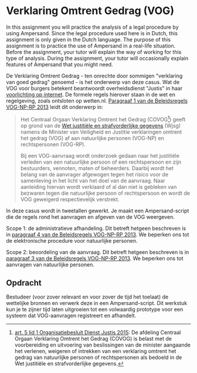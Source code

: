 # Verklaring Omtrent Gedrag \(VOG\)

In this assignment you will practice the analysis of a legal procedure by using Ampersand. Since the legal procedure used here is in Dutch, this assignment is only given in the Dutch language. The purpose of this assignment is to practice the use of Ampersand in a real-life situation. Before the assignment, your tutor will explain the way of working for this type of analysis. During the assignment, your tutor will occasionally explain features of Ampersand that you might need.

De Verklaring Omtrent Gedrag - ten onrechte door sommigen "verklaring van goed gedrag" genoemd - is het onderwerp van deze casus. Wat de VOG voor burgers betekent beantwoordt overheidsdienst "Justis" in haar [voorlichting op internet](https://www.justis.nl/producten/vog/faq/faq-over-vog-np/). De formele regels hierover staan in de wet en regelgeving, zoals ontsloten op wetten.nl. [Paragraaf 1 van de Beleidsregels VOG-NP-RP 2013](http://wetten.overheid.nl/jci1.3:c:BWBR0032949&paragraaf=1) leidt dit onderwerp in:

> Het Centraal Orgaan Verklaring Omtrent het Gedrag \(COVOG[^1]\) geeft op grond van de [Wet justitiële en strafvorderlijke gegevens](http://wetten.overheid.nl/jci1.3:c:BWBR0014194&g=2017-04-25&z=2017-04-25) \(Wjsg\) namens de Minister van Veiligheid en Justitie verklaringen omtrent het gedrag \(VOG\) af aan natuurlijke personen \(VOG-NP\) en rechtspersonen \(VOG-RP\).
>
> Bij een VOG-aanvraag wordt onderzoek gedaan naar het justitiële verleden van een natuurlijke persoon of een rechtspersoon en zijn bestuurders, vennoten, maten of beheerders. Daarbij wordt het belang van de aanvrager afgewogen tegen het risico voor de samenleving in het licht van het doel van de aanvraag. Naar aanleiding hiervan wordt verklaard of al dan niet is gebleken van bezwaren tegen die natuurlijke persoon of rechtspersoon en wordt de VOG geweigerd respectievelijk verstrekt.

In deze casus wordt in tweetallen gewerkt. Je maakt een Ampersand-script die de regels rond het aanvragen en afgeven van de VOG weergeven.

Scope 1: de administratieve afhandeling. Dit betreft hetgeen beschreven is in [paragraaf 4 van de Beleidsregels VOG-NP-RP 2013](http://wetten.overheid.nl/jci1.3:c:BWBR0032949&paragraaf=4). We beperken ons tot de elektronische procedure voor natuurlijke personen.

Scope 2: beoordeling van de aanvraag. Dit betreft hetgeen beschreven is in [paragraaf 3 van de Beleidsregels VOG-NP-RP 2013](http://wetten.overheid.nl/jci1.3:c:BWBR0032949&paragraaf=3). We beperken ons tot aanvragen van natuurlijke personen.

## Opdracht

Bestudeer \(voor zover relevant en voor zover de tijd het toelaat\) de wettelijke bronnen en verwerk deze in een Ampersand-script. Dit werkstuk kun je te zijner tijd laten uitgroeien tot een volwaardig prototype voor een systeem dat VOG-aanvragen registreert en afhandelt.

[^1]: [art. 5 lid 1 Organisatiebesluit Dienst Justis 2015](http://wetten.overheid.nl/jci1.3:c:BWBR0036957&paragraaf=2&artikel=5&lid=1): De afdeling Centraal Orgaan Verklaring Omtrent het Gedrag \(COVOG\) is belast met de voorbereiding en uitvoering van beslissingen van de minister aangaande het verlenen, weigeren of intrekken van een verklaring omtrent het gedrag van natuurlijke personen of rechtspersonen als bedoeld in de Wet justitiële en strafvorderlijke gegevens.

